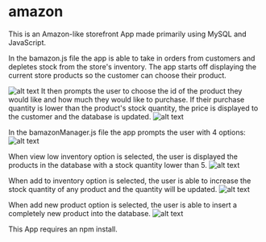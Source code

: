 # amazon

This is an Amazon-like storefront App made primarily using MySQL and JavaScript.

In the bamazon.js file the app is able to take in orders from customers and depletes stock from the store's inventory. The app starts off displaying the current store products so the customer can choose their product.

![alt text](https://github.com/zeinabfarag/amazon/blob/master/Screenshots/display.png)
It then prompts the user to choose the id of the product they would like and how much they would like to purchase. If their purchase quantity is lower than the product's stock quantity, the price is displayed to the customer and the database is updated.
![alt text](https://github.com/zeinabfarag/amazon/blob/master/Screenshots/purchase.png)

In the bamazonManager.js file the app prompts the user with 4 options:
![alt text](https://github.com/zeinabfarag/amazon/blob/master/Screenshots/manager.png)

When view low inventory option is selected, the user is displayed the products in the database with a stock quantity lower than 5.
![alt text](https://github.com/zeinabfarag/amazon/blob/master/Screenshots/low%20inventory.png)


When add to inventory option is selected, the user is able to increase the stock quantity of any product and the quantity will be updated.
![alt text](https://github.com/zeinabfarag/amazon/blob/master/Screenshots/add%20inventory.png)

When add new product option is selected, the user is able to insert a completely new product into the database. 
![alt text](https://github.com/zeinabfarag/amazon/blob/master/Screenshots/add%20inventory.png)


This App requires an npm install.
